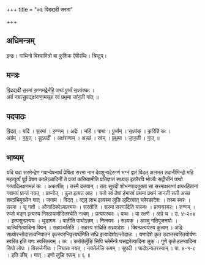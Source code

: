 +++
title = "०६ विदद्यदी सरमा"

+++
## अधिमन्त्रम्
इन्द्रः। गाथिनो विश्वामित्रो वा कुशिक ऐषीरथिः। त्रिष्टुप्।

## मन्त्रः
वि॒दद्यदी॑ स॒रमा॑ रु॒ग्णमद्रे॒र्महि॒ पाथः॑ पू॒र्व्यं स॒ध्र्य॑क्कः ।  
अग्रं॑ नयत्सु॒पद्यक्ष॑राणा॒मच्छा॒ रवं॑ प्रथ॒मा जा॑न॒ती गा॑त् ॥

## पदपाठः
वि॒दत् । यदि॑ । स॒रमा॑ । रु॒ग्णम् । अद्रेः॑ । महि॑ । पाथः॑ । पू॒र्व्यम् । स॒ध्र्य॑क् । क॒रिति॑ कः ।  
अग्र॑म् । न॒य॒त् । सु॒ऽपदी॑ । अक्ष॑राणाम् । अच्छ॑ । रव॑म् । प्र॒थ॒मा । जा॒न॒ती । गा॒त् ॥

## भाष्यम्
यदि यदा सरमेन्द्रेण गवान्वेषनार्थं प्रेषिता सरमा नाम देवशुन्यद्रेरुग्णं भग्नं द्वारं विदत् अलभत तदानीमिन्द्रो महि महत्पूर्व्यं पूर्वं प्रेषण कालेऽन्नादिनीं ते प्रजां करिष्यामीति प्रतिज्ञातं सध्र्यक् इतरैरपि भोज्यैः सद्रीचीनं पाथो गव्यादिलक्षणमन्नं कः । अकार्षीत् । तस्मै दत्तवान् । ततः सुपदी शोभनपादयुक्ता सा सरमाक्षराणां क्षयरहितानां गवामग्रं प्रान्तं नयत् । प्राप्नोत् । कुत इत्यत आह । यतो रवं तेषां हंभारवं प्रथमा प्रथमं जानती सती अच्छ शब्दाभिमुख्येन गात् । जगाम । विदत् । व्द्लृ लाभ इत्यस्य लुङि लृदित्त्वात् च्लेरङादेशः । तस्य स्वरः । सरमा । सृ गतौ । औणादिकोऽमप्रत्ययः । सरतीति । सरमा सरणादिति यास्कः । प्रत्ययस्वरः । रुग्णम् । रुजो भङ्ग इत्यस्य निश्ठायामोदितश्चेति नत्वम् । प्रत्ययस्वरः । पाथः । पा रक्षणे । अन्ने च । उ. ४-२०४ । इत्यसुन्प्रत्ययः । थुडागमः । पातीति पाथोऽन्नम् । नित्स्वरः । सध्र्यक् । अञ्चु गतिपूजनयोः । ऋत्विगित्यादिना क्विन् । सहाञ्चतिति । सहस्य सध्रिति सध्र्यादेशः । क्विन्प्रत्ययस्य कुत्वम् । अद्रि सध्र्योरन्तोदात्तत्वनिपातनं कृत्स्वरनिवृत्त्यर्थमिति सध्रि इत्यादेशोऽन्तोदात्तः । यणादेशे कृत उदात्तस्वरितयोर्यणः स्वरित इति यणः स्वरितत्वम् । कः । करोतेर्लुङि सिपि च्लेर्मन्त्रे घसह्वरेत्यादिना लुक् । गुणे कृते हल्ण्यादिना सिपो लोपः । विसर्जनीयः । निघातः नयत् । नयतेर्लङि रूपम् । सुपदी । पादोऽन्यतरस्याम् । पा. ४-१-८ । इति ङीप् । गात् । इणो लुङि रूपम् ॥ ६ ॥